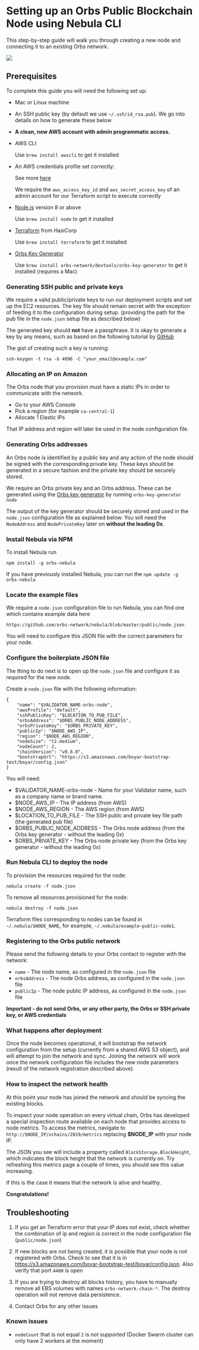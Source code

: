 # Setting up an Orbs Public Blockchain Node using Nebula CLI

This step-by-step guide will walk you through creating a new node and connecting it to an existing Orbs network.

![](../diagram.png)

## Prerequisites

To complete this guide you will need the following set up:

- Mac or Linux machine
- An SSH public key (by default we use `~/.ssh/id_rsa.pub`). We go into details on how to generate these below
- **A clean, new AWS account with admin programmatic access.**
- AWS CLI
  
  Use `brew install awscli` to get it installed
- An AWS credentials profile set correctly:
  
  See more [here](https://docs.aws.amazon.com/cli/latest/userguide/cli-configure-profiles.html)
  
  We require the `aws_access_key_id` and `aws_secret_access_key` of an admin account for our Terraform script to execute correctly 
- [Node.js](https://nodejs.org/en/) version 8 or above
  
  Use `brew install node` to get it installed

- [Terraform](https://www.terraform.io/downloads.html) from HasiCorp
  
  Use `brew install terraform` to get it installed
- [Orbs Key Generator](https://www.github.com/orbs-network/orbs-key-generator)

  Use `brew install orbs-network/devtools/orbs-key-generator` to get it installed (requires a Mac)

### Generating SSH public and private keys

We require a valid public/private keys to run our deployment scripts and set up the EC2 resources. The key file should remain secret with the exception of feeding it to the configuration during setup. (providing the path for the pub file in the `node.json` setup file as described below)

The generated key should __not__ have a passphrase.
It is okay to generate a key by any means, such as based on the following tutorial by [GitHub](https://help.github.com/articles/generating-a-new-ssh-key-and-adding-it-to-the-ssh-agent/)

The gist of creating such a key is running:

    ssh-keygen -t rsa -b 4096 -C "your_email@example.com"

### Allocating an IP on Amazon

The Orbs node that you provision must have a static IPs in order to communicate with the network.

- Go to your AWS Console
- Pick a region (for example `ca-central-1`)
- Allocate 1 Elastic IPs

That IP address and region will later be used in the node configuration file.


### Generating Orbs addresses

An Orbs node is identified by a public key and any action of the node should be signed with the corresponding private key. 
These keys should be generated in a secure fashion and the private key should be securely stored. 

We require an Orbs private key and an Orbs address. These can be generated using the [Orbs key generator](https://github.com/orbs-network/orbs-key-generator) by running `orbs-key-generator node`

The output of the key generator should be securely stored and used in the `node.json` configuration file as explained below. You will need the `NodeAddress` and `NodePrivateKey` later on __without the leading 0x__.

### Install Nebula via NPM

To install Nebula run

    npm install -g orbs-nebula

If you have previously installed Nebula, you can run the `npm update -g orbs-nebula`

### Locate the example files

We require a `node.json` configuration file to run Nebula, you can find one which contains example data here 

    https://github.com/orbs-network/nebula/blob/master/public/node.json

You will need to configure this JSON file with the correct parameters for your node.

### Configure the boilerplate JSON file

The thing to do next is to open up the `node.json` file and configure it as required for the new node.

Create a `node.json` file with the following information:

    {
        "name": "$VALIDATOR_NAME-orbs-node",
        "awsProfile": "default",
        "sshPublicKey": "$LOCATION_TO_PUB_FILE",
        "orbsAddress": "$ORBS_PUBLIC_NODE_ADDRESS",
        "orbsPrivateKey": "$ORBS_PRIVATE_KEY", 
        "publicIp": "$NODE_AWS_IP",
        "region": "$NODE_AWS_REGION",
        "nodeSize": "t2.medium",
        "nodeCount": 2,
        "chainVersion": "v0.8.0",
        "bootstrapUrl": "https://s3.amazonaws.com/boyar-bootstrap-test/boyar/config.json"
    }

You will need:
* $VALIDATOR_NAME-orbs-node - Name for your Validator name, such as a company name or brand name.
* $NODE_AWS_IP - The IP address (from AWS)
* $NODE_AWS_REGION - The AWS region (from AWS)
* $LOCATION_TO_PUB_FILE - The SSH publc and private key file path (the generated pub file)
* $ORBS_PUBLIC_NODE_ADDRESS - The Orbs node address (from the Orbs key generator - without the leading 0x)
* $ORBS_PRIVATE_KEY - The Orbs node private key (from the Orbs key generator - without the leading 0x)

### Run Nebula CLI to deploy the node

To provision the resources required for the node:

    nebula create -f node.json

To remove all resources provisioned for the node:

    nebula destroy -f node.json

Terraform files corresponding to nodes can be found in `~/.nebula/$NODE_NAME`, for example, `~/.nebula/example-public-node1`.

### Registering to the Orbs public network

Please send the following details to your Orbs contact to register with the network:

* `name` - The node name, as configured in the `node.json` file
* `orbsAddress` - The node Orbs address, as configured in the `node.json` file
* `publicIp` - The node public IP address, as configured in the `node.json` file

__Important - do not send Orbs, or any other party, the Orbs or SSH private key, or AWS credentials__

### What happens after deployment

Once the node becomes operational, it will bootstrap the network configuration from the setup (currently from a shared AWS S3 object), and will attempt to join the network and sync. Joining the network will work once the network configuration file includes the new node parameters (result of the network registration described above).

### How to inspect the network health

At this point your node has joined the network and should be syncing the existing blocks.

To inspect your node operation on every virtual chain, Orbs has developed a special inspection route available on each node that provides access to node metrics.
To access the metrics, navigate to `http://$NODE_IP/vchains/2019/metrics` replacing __$NODE_IP__ with 
your node IP.

The JSON you see will include a property called `BlockStorage.BlockHeight`, which indicates the block height that the network is currently on.
Try refreshing this metrics page a couple of times, you should see this value increasing.

If this is the case it means that the network is alive and healthy. 

__Congratulations!__

## Troubleshooting

1. If you get an Terraform error that your IP does not exist, check whether the combination of ip and region is correct in the node configuration file (`public/node.json`)

2. If new blocks are not being created, it is possible that your node is not registered with Orbs. Check to see that it is in https://s3.amazonaws.com/boyar-bootstrap-test/boyar/config.json. Also verify that port `4400` is open

3. If you are trying to destroy all blocks history, you have to manually remove all EBS volumes with names `orbs-network-chain-*`. The destroy operation will not remove data persistence.

4. Contact Orbs for any other issues

### Known issues

- `nodeCount` that is not equal `2` is *not supported* (Docker Swarm cluster can only have 2 workers at the moment)

